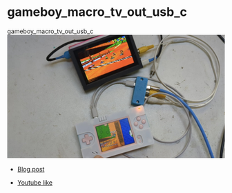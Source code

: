 # gameboy_macro_tv_out_usb_c
gameboy_macro_tv_out_usb_c
![alt text](https://github.com/facelesstech/gameboy_macro_tv_out_usb_c/blob/main/Screenshot_20240427-152136~2.jpg?raw=true)

  * [Blog post](https://facelesstech.wordpress.com/2024/04/27/gameboy-macro-tv-out-via-usb-c/)

  * [Youtube like](https://youtu.be/vSM3D0GghRg)

